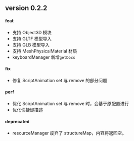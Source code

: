 ## version 0.2.2

#### feat

- 支持 Object3D 模块
- 支持 GLTF 模型导入
- 支持 GLB 模型导入
- 支持 MeshPhysicalMaterial 材质
- keyboardManager 新增`getDocs`

#### fix

- 修复 ScriptAnimation set 与 remove 的部分问题

#### perf

- 优化 ScirptAnimation set 与 remove 时，会基于原配置进行
- 优化快捷键描述

#### deprecated

- resourceManager 废弃了 structureMap，内容将返回空。
